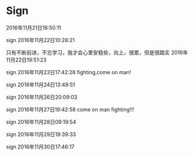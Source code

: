 # Sign
2016年11月21日18:50:11

sign
2016年11月22日10:28:21

只有不断前进，不忘学习，我才会心里安稳些，向上，很累，但是很踏实  2016年11月22日19:51:23


sign 
2016年11月23日17:42:28 fighting,come on man!

sign
2016年11月24日13:49:51

sign
2016年11月26日20:09:03

sign
2016年11月27日19:42:58 come on man fighting!!!

sign 
2016年11月28日09:19:54

sign 
2016年11月29日19:39:33

sign 
2016年11月30日17:46:17
